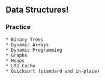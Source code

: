 ## Data Structures!

### Practice
```
* Binary Trees
* Dynamic Arrays 
* Dynamic Programming 
* Graphs 
* Heaps 
* LRU Cache 
* Quicksort (standard and in-place)
```
